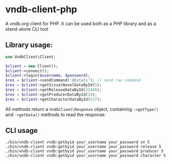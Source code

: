 # vndb-client-php

A vndb.org client for PHP. It can be used both as a PHP library and as a stand-alone CLI tool

## Library usage:

```php
use VndbClient\Client;

$client = new Client();
$client->connect();
$client->login($username, $password);
$res = $client->sendCommand('dbstats'); // send raw command
$res = $client->getVisualNovelDataById(5);
$res = $client->getReleaseDataById(21446);
$res = $client->getProducerDataById(24);
$res = $client->getCharacterDataById(537);
```
All methods return a `VndbClient\Response` object, containing `->getType()` and `->getData()` methods to read the response.

## CLI usage

```
./bin/vndb-client vndb:getbyid your_username your_password vn 5
./bin/vndb-client vndb:getbyid your_username your_password release 5
./bin/vndb-client vndb:getbyid your_username your_password producer 5
./bin/vndb-client vndb:getbyid your_username your_password character 5
```


        


